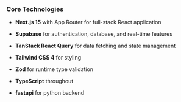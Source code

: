 ### Core Technologies

- **Next.js 15** with App Router for full-stack React application

- **Supabase** for authentication, database, and real-time features

- **TanStack React Query** for data fetching and state management

- **Tailwind CSS 4** for styling

- **Zod** for runtime type validation

- **TypeScript** throughout

- **fastapi** for python backend